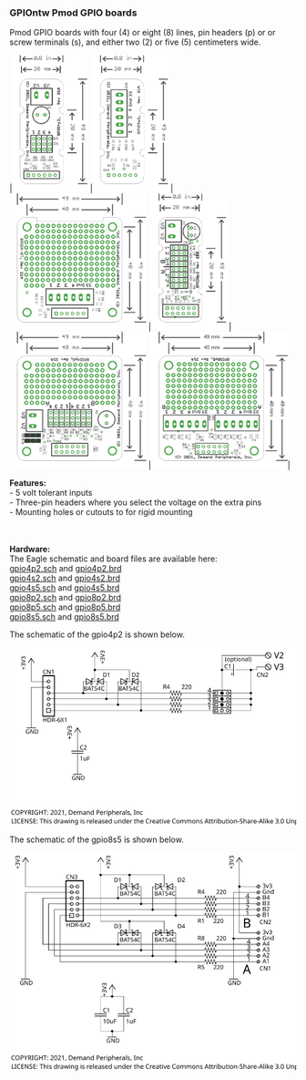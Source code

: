 ### GPIOntw Pmod GPIO boards

Pmod GPIO boards with four (4) or eight  (8) lines, pin headers (p) or
or screw terminals (s), and either two (2) or five (5) centimeters wide.

|<img src=gpio4p2.png  height=240>
|<img src=gpio4s2.png  height=240>
|<img src=gpio4s5.png  height=240>
|<img src=gpio8p2.png  height=240>
|<img src=gpio8p5.png  height=240>
|<img src=gpio8s5.png  height=240>|

**Features:** <br>
 \- 5 volt tolerant inputs <br>
 \- Three-pin headers where you select the voltage on the extra pins <br>
 \- Mounting holes or cutouts to for rigid mounting <br>
<br>
 

**Hardware:** <br>
The Eagle schematic and board files are available here:<br>
[gpio4p2.sch](gpio4p2.sch) and [gpio4p2.brd](gpio4p2.brd) <br>
[gpio4s2.sch](gpio4s2.sch) and [gpio4s2.brd](gpio4s2.brd) <br>
[gpio4s5.sch](gpio4s5.sch) and [gpio4s5.brd](gpio4s5.brd) <br>
[gpio8p2.sch](gpio8p2.sch) and [gpio8p2.brd](gpio8p2.brd) <br>
[gpio8p5.sch](gpio8p5.sch) and [gpio8p5.brd](gpio8p5.brd) <br>
[gpio8s5.sch](gpio8s5.sch) and [gpio8s5.brd](gpio8s5.brd) <br>


The schematic of the gpio4p2 is shown below. <br>

<img src=gpio4p2.svg>


The schematic of the gpio8s5 is shown below.

<img src=gpio8s5.svg> 

 
